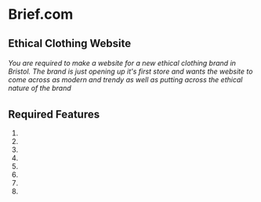 # Brief.com
## Ethical Clothing Website


###### You are required to make a website for a new ethical clothing brand in Bristol. The brand is just opening up it's first store and wants the website to come across as modern and trendy as well as putting across the ethical nature of the brand

## Required Features

1.
2.
3.
4.
5.
6.
7.
8.




